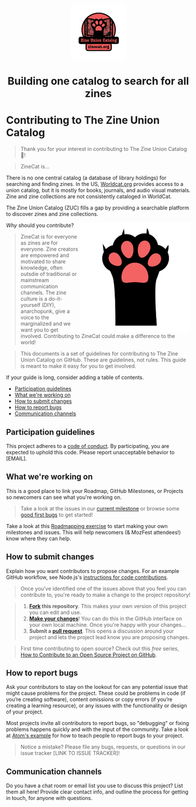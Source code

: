 <p align="center">
<img src="https://github.com/lsrkthelibrarian/zinecat.org/blob/master/zinecat_logo.png" width="150"/>
<h1 align="center">Building one catalog to search for all zines</h1>
</p>

# Contributing to The Zine Union Catalog

>Thank you for your interest in contributing to The Zine Union Catalog :tada:! 

>ZineCat is... 

There is no one central catalog (a database of library holdings) for searching and finding zines. In the US, [Worldcat.org](www.worldcat.org) provides access to a union catalog, but it is mostly for books, journals, and audio visual materials. Zine and zine collections are not consistently cataloged in WorldCat.

The Zine Union Catalog (ZUC) fills a gap by providing a searchable platform to discover zines and zine collections.

*Why* should you contribute?
<img align="right" width="300" height="300" src="https://github.com/lsrkthelibrarian/zinecat.org/blob/master/Paw_Fav_Icon.png">
>ZineCat is for everyone as zines are for everyone.  Zine creators are empowered and motivated to share knowledge, often outsdie of traditional or mainstream communication channels.  The zine culture is a do-it-yourself (DIY), anarchopunk, give a voice to the marginalized and we want you to get involved.  Contributing to ZineCat could make a difference to the world!   

>This documents is a set of guidelines for contributing to The Zine Union Catalog on GitHub. These are guidelines, not rules. This guide is meant to make it easy for you to get involved.

If your guide is long, consider adding a table of contents.

* [Participation guidelines](#participation-guidelines)
* [What we're working on](#what-were-working-on)
* [How to submit changes](#how-to-submit-changes)
* [How to report bugs](#how-to-report-bugs)
* [Communication channels](#communication-channels)

## Participation guidelines

This project adheres to a [code of conduct](CODE_OF_CONDUCT.md). By participating, you are expected to uphold this code. Please report unacceptable behavior to [EMAIL].

## What we're working on

This is a good place to link your Roadmap, GitHub Milestones, or Projects so newcomers can see what you're working on.

> Take a look at the issues in our [current milestone](https://github.com/acabunoc/mozfest-repo-template/milestone/1) or browse some [good first bugs](https://github.com/acabunoc/mozfest-repo-template/labels/good%20first%20bug) to get started!

Take a look at this [Roadmapping exercise](http://mozillascience.github.io/working-open-workshop/roadmapping/) to start making your own milestones and issues. This will help newcomers (& MozFest attendees!) know where they can help.

## How to submit changes

Explain how you want contributors to propose changes. For an example GitHub workflow, see Node.js's [instructions for code contributions](https://github.com/nodejs/node/blob/master/CONTRIBUTING.md#code-contributions).

> Once you've identified one of the issues above that you feel you can contribute to, you're ready to make a change to the project repository!
 
> 1. **[Fork](https://help.github.com/articles/fork-a-repo/) this repository**. This makes your own version of this project you can edit and use.
> 2. **[Make your changes](https://guides.github.com/activities/forking/#making-changes)**! You can do this in the GitHub interface on your own local machine. Once you're happy with your changes...
> 3. **Submit a [pull request](https://help.github.com/articles/proposing-changes-to-a-project-with-pull-requests/)**. This opens a discussion around your project and lets the project lead know you are proposing changes.

> First time contributing to open source? Check out this *free* series, [How to Contribute to an Open Source Project on GitHub](https://egghead.io/series/how-to-contribute-to-an-open-source-project-on-github).

## How to report bugs

Ask your contributors to stay on the lookout for can any potential issue that might cause problems for the project. These could be problems in code (if you’re creating software), content omissions or copy errors (if you’re creating a learning resource), or any issues with the functionality or design of your project. 

Most projects invite all contributors to report bugs, so "debugging" or fixing problems happens quickly and with the input of the community. Take a look at [Atom's example](https://github.com/atom/atom/blob/master/CONTRIBUTING.md#reporting-bugs) for how to teach people to report bugs to your project.

> Notice a mistake? Please file any bugs, requests, or questions in our issue tracker [LINK TO ISSUE TRACKER]!

## Communication channels

Do you have a chat room or email list you use to discuss this project? List them all here! Provide clear contact info, and outline the process for getting in touch, for anyone with questions.
